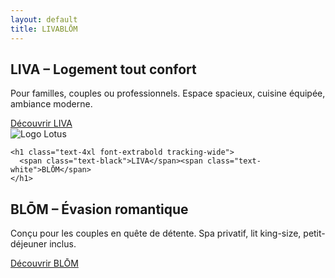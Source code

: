```yaml
---
layout: default
title: LIVABLŌM
---
```


<div class="relative flex h-screen w-screen overflow-hidden">

  <!-- Partie LIVA -->
  <div class="w-1/2 bg-gray-100 flex flex-col items-center justify-center p-6 text-center">
    <h2 class="text-3xl font-bold mb-4">LIVA – Logement tout confort</h2>
    <p class="mb-6 text-lg max-w-xs">Pour familles, couples ou professionnels. Espace spacieux, cuisine équipée, ambiance moderne.</p>
    <a href="{{ site.baseurl }}/liva" class="bg-blue-500 hover:bg-blue-600 text-white px-6 py-3 rounded-full transition">Découvrir LIVA</a>
  </div>

  <!-- Centre logo + nom -->
  <div class="absolute top-1/2 left-1/2 transform -translate-x-1/2 -translate-y-1/2 text-center z-10">
    <img src="https://livablom.github.io/LIVABLOM/assets/images/lotus.jpg" alt="Logo Lotus" class="mx-auto w-24 h-24 mb-2">

    <h1 class="text-4xl font-extrabold tracking-wide">
      <span class="text-black">LIVA</span><span class="text-white">BLŌM</span>
    </h1>
  </div>

  <!-- Partie BLŌM -->
  <div class="w-1/2 bg-black text-white flex flex-col items-center justify-center p-6 text-center">
    <h2 class="text-3xl font-bold mb-4">BLŌM – Évasion romantique</h2>
    <p class="mb-6 text-lg max-w-xs">Conçu pour les couples en quête de détente. Spa privatif, lit king-size, petit-déjeuner inclus.</p>
    <a href="{{ site.baseurl }}/blom" class="bg-white text-black hover:bg-gray-200 px-6 py-3 rounded-full transition">Découvrir BLŌM</a>
  </div>

</div>

<style>
@media (max-width: 768px) {
  .flex {
    flex-direction: column;
  }
  .w-1/2 {
    width: 100%;
  }
  .absolute {
    position: static;
    transform: none;
    margin: 2rem 0;
  }
}
</style>
